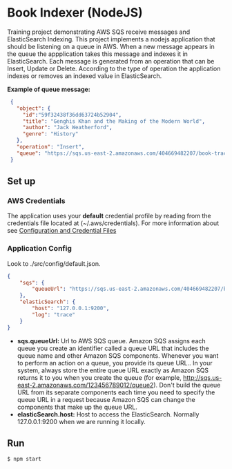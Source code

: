 # Book Indexer (NodeJS)

Training project demonstrating AWS SQS receive messages and ElasticSearch Indexing. This project implements a nodejs application that should be listening on a queue in AWS. When a new message appears in the queue the appplication takes this message and indexes it in ElasticSearch. Each message is generated from an operation that can be Insert, Update or Delete. According to the type of operation the application indexes or removes an indexed value in ElasticSearch.

**Example of queue message:**
```json
 {
   "object": {
     "id":"59f32438f36dd63724b52904",
     "title": "Genghis Khan and the Making of the Modern World",
     "author": "Jack Weatherford",
     "genre": "History"
   }, 
   "operation": "Insert", 
   "queue": "https://sqs.us-east-2.amazonaws.com/404669482207/book-track.fifo"
 }
```

## Set up

### AWS Credentials
The application uses your **default** credential profile by reading from the credentials file located at (~/.aws/credentials).
For more information about see [Configuration and Credential Files](http://docs.aws.amazon.com/cli/latest/userguide/cli-config-files.html)

### Application Config
Look to ./src/config/default.json.
```json
{
    "sqs": {
        "queueUrl": "https://sqs.us-east-2.amazonaws.com/404669482207/book-track.fifo"
    },
    "elasticSearch": {
        "host": "127.0.0.1:9200",
        "log": "trace"
    }
}
```
- **sqs.queueUrl:** Url to AWS SQS queue. Amazon SQS assigns each queue you create an identifier called a queue URL that includes the queue name and other Amazon SQS components. Whenever you want to perform an action on a queue, you provide its queue URL.. In your system, always store the entire queue URL exactly as Amazon SQS returns it to you when you create the queue (for example, http://sqs.us-east-2.amazonaws.com/123456789012/queue2). Don't build the queue URL from its separate components each time you need to specify the queue URL in a request because Amazon SQS can change the components that make up the queue URL.
- **elasticSearch.host:** Host to access the ElasticSearch. Normally 127.0.0.1:9200 when we are running it locally.


## Run

`$ npm start`
